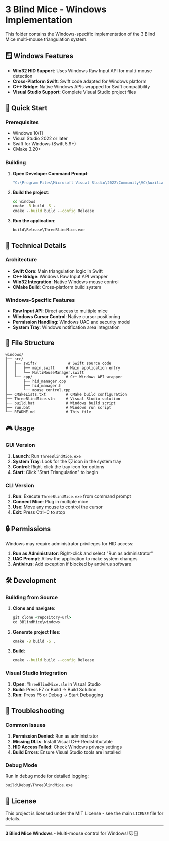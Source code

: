# 3 Blind Mice - Windows Implementation

This folder contains the Windows-specific implementation of the 3 Blind Mice multi-mouse triangulation system.

## 🪟 Windows Features

- **Win32 HID Support**: Uses Windows Raw Input API for multi-mouse detection
- **Cross-Platform Swift**: Swift code adapted for Windows platform
- **C++ Bridge**: Native Windows APIs wrapped for Swift compatibility
- **Visual Studio Support**: Complete Visual Studio project files

## 🚀 Quick Start

### Prerequisites

- Windows 10/11
- Visual Studio 2022 or later
- Swift for Windows (Swift 5.9+)
- CMake 3.20+

### Building

1. **Open Developer Command Prompt**:
   ```cmd
   "C:\Program Files\Microsoft Visual Studio\2022\Community\VC\Auxiliary\Build\vcvars64.bat"
   ```

2. **Build the project**:
   ```cmd
   cd windows
   cmake -B build -S .
   cmake --build build --config Release
   ```

3. **Run the application**:
   ```cmd
   build\Release\ThreeBlindMice.exe
   ```

## 🔧 Technical Details

### Architecture

- **Swift Core**: Main triangulation logic in Swift
- **C++ Bridge**: Windows Raw Input API wrapper
- **Win32 Integration**: Native Windows mouse control
- **CMake Build**: Cross-platform build system

### Windows-Specific Features

- **Raw Input API**: Direct access to multiple mice
- **Windows Cursor Control**: Native cursor positioning
- **Permission Handling**: Windows UAC and security model
- **System Tray**: Windows notification area integration

## 📁 File Structure

```
windows/
├── src/
│   ├── swift/              # Swift source code
│   │   ├── main.swift     # Main application entry
│   │   └── MultiMouseManager.swift
│   └── cpp/               # C++ Windows API wrapper
│       ├── hid_manager.cpp
│       ├── hid_manager.h
│       └── mouse_control.cpp
├── CMakeLists.txt         # CMake build configuration
├── ThreeBlindMice.sln     # Visual Studio solution
├── build.bat              # Windows build script
├── run.bat                # Windows run script
└── README.md              # This file
```

## 🎮 Usage

### GUI Version

1. **Launch**: Run `ThreeBlindMice.exe`
2. **System Tray**: Look for the 🐭 icon in the system tray
3. **Control**: Right-click the tray icon for options
4. **Start**: Click "Start Triangulation" to begin

### CLI Version

1. **Run**: Execute `ThreeBlindMice.exe` from command prompt
2. **Connect Mice**: Plug in multiple mice
3. **Use**: Move any mouse to control the cursor
4. **Exit**: Press Ctrl+C to stop

## 🔒 Permissions

Windows may require administrator privileges for HID access:

1. **Run as Administrator**: Right-click and select "Run as administrator"
2. **UAC Prompt**: Allow the application to make system changes
3. **Antivirus**: Add exception if blocked by antivirus software

## 🛠️ Development

### Building from Source

1. **Clone and navigate**:
   ```cmd
   git clone <repository-url>
   cd 3BlindMice\windows
   ```

2. **Generate project files**:
   ```cmd
   cmake -B build -S .
   ```

3. **Build**:
   ```cmd
   cmake --build build --config Release
   ```

### Visual Studio Integration

1. **Open**: `ThreeBlindMice.sln` in Visual Studio
2. **Build**: Press F7 or Build → Build Solution
3. **Run**: Press F5 or Debug → Start Debugging

## 🐛 Troubleshooting

### Common Issues

1. **Permission Denied**: Run as administrator
2. **Missing DLLs**: Install Visual C++ Redistributable
3. **HID Access Failed**: Check Windows privacy settings
4. **Build Errors**: Ensure Visual Studio tools are installed

### Debug Mode

Run in debug mode for detailed logging:
```cmd
build\Debug\ThreeBlindMice.exe
```

## 📄 License

This project is licensed under the MIT License - see the main `LICENSE` file for details.

---

**3 Blind Mice Windows** - Multi-mouse control for Windows! 🐭🪟
